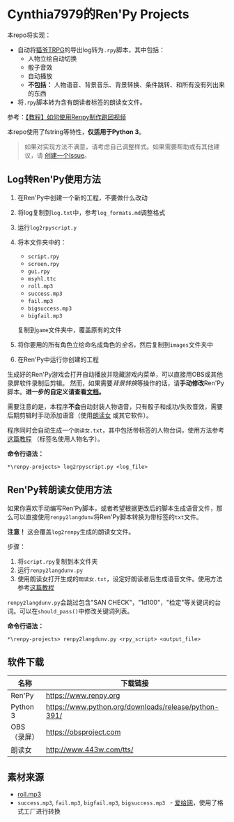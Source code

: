# Cynthia7979的Ren'Py Projects
本repo将实现：
* 自动将[猫爷TRPG](https://maoyetrpg.com)的导出log转为`.rpy`脚本，其中包括：
    * 人物立绘自动切换
    * 骰子音效
    * 自动播放
    * **不包括：** 人物语音、背景音乐、背景转换、条件跳转、和所有没有列出来的东西
* 将`.rpy`脚本转为含有朗读者标签的朗读女文件。

参考：[【教程】如何使用Renpy制作跑团视频](https://blog.maddestroyer.xyz/2020/06/12/renpy/)

本repo使用了fstring等特性，**仅适用于Python 3**。

> 如果对实现方法不满意，请考虑自己调整样式。如果需要帮助或有其他建议，请
>[创建一个Issue](https://github.com/Cynthia7979/renpy-projects/issues/new/choose)。

## Log转Ren'Py使用方法
1. 在Ren'Py中创建一个新的工程，不要做什么改动
2. 将log复制到`log.txt`中，参考`log_formats.md`调整格式
3. 运行`log2rpyscript.y`
4. 将本文件夹中的：
    * `script.rpy`
    * `screen.rpy`
    * `gui.rpy`
    * `msyhl.ttc`
    * `roll.mp3`
    * `success.mp3`
    * `fail.mp3`
    * `bigsuccess.mp3`
    * `bigfail.mp3`

    复制到`game`文件夹中，覆盖原有的文件
5. 将你要用的所有角色立绘命名成角色的*全名*，然后复制到`images`文件夹中
6. 在Ren'Py中运行你创建的工程

生成好的Ren'Py游戏会打开自动播放并隐藏游戏内菜单，可以直接用OBS或其他录屏软件录制后剪辑。
然而，如果需要*背景转换*等操作的话，请**手动修改**Ren'Py脚本。**进一步的自定义请查看[文档](https://www.renpy.cn/doc/index.html)。**

需要注意的是，本程序**不会**自动封装人物语音，只有骰子和成功/失败音效，需要后期剪辑时手动添加语音（使用[朗读女](http://www.443w.com/tts)
或其它软件）。

程序同时会自动生成一个`朗读女.txt`，其中包括带标签的人物台词，使用方法参考[这篇教程](http://www.443w.com/tts/?post=26)
（标签名使用人物名字）。

**命令行语法：**

```*\renpy-projects> log2rpyscript.py <log_file>```

## Ren'Py转朗读女使用方法
如果你喜欢手动编写Ren'Py脚本，或者希望根据更改后的脚本生成语音文件，那么可以直接使用`renpy2langdunv`将Ren'Py脚本转换为带标签的`txt`文件。

**注意！** 这会覆盖`log2renpy`生成的朗读女文件。

步骤：
1. 将`script.rpy`复制到本文件夹
2. 运行`renpy2langdunv.py`
3. 使用朗读女打开生成的`朗读女.txt`，设定好朗读者后生成语音文件。使用方法参考[这篇教程](http://www.443w.com/tts/?post=26)

`renpy2langdunv.py`会跳过包含"SAN CHECK"，"1d100"，"检定"等关键词的台词。可以在`should_pass()`中修改关键词列表。

**命令行语法：**

```*\renpy-projects> renpy2langdunv.py <rpy_script> <output_file>```

## 软件下载
| 名称 | 下载链接 |
| --- | ------- |
| Ren'Py | https://www.renpy.org |
| Python 3 | https://www.python.org/downloads/release/python-391/ |
| OBS（录屏） | https://obsproject.com |
| 朗读女 | http://www.443w.com/tts/ |

## 素材来源
* [roll.mp3](http://www.sucaitianxia.net/yinxiaosucai/tiyu/200708/1546.html)
* `success.mp3`, `fail.mp3`, `bigfail.mp3`, `bigsuccess.mp3 ` - [爱给网](http://www.aigei.com)，使用了格式工厂进行转换
